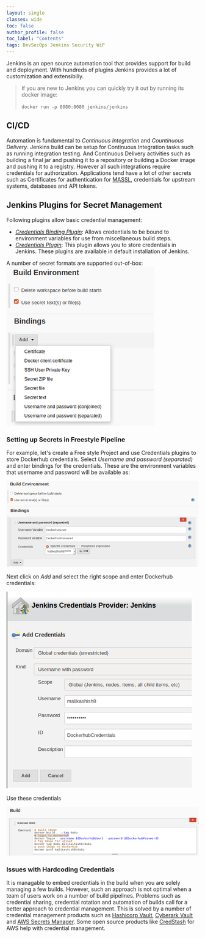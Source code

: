 ```yaml
---
layout: single
classes: wide
toc: false
author_profile: false
toc_label: "Contents"      
tags: DevSecOps Jenkins Security WiP
---
```


Jenkins is an open source automation tool that provides support for build and deployment. With hundreds of plugins Jenkins provides a lot of customization and extensibiliy.

> If you are new to Jenkins you can quickly try it out by running its docker image:
>
> `docker run -p 8080:8080 jenkins/jenkins`

## CI/CD

Automation is fundamental to *Continuous Integration* and *Countinuous Delivery*. Jenkins build can be setup for Continuous Integration tasks such as running integration testing. And Continuous Delivery activities such as building a final jar and pushing it to a repository or building a Docker image and pushing it to a registry. However all such integrations require credentials for authorization. Applications tend have a lot of other secrets such as Certificates for authentication for [MASSL](https://en.wikipedia.org/wiki/Mutual_authentication), credentials for upstream systems, databases and API tokens.

## Jenkins Plugins for Secret Management

Following plugins allow basic credential management:
* *[Credentials Binding Plugin](https://wiki.jenkins.io/display/JENKINS/Credentials+Binding+Plugin)*: Allows credentials to be bound to environment variables for use from miscellaneous build steps.
* *[Credentials Plugin](https://wiki.jenkins.io/display/JENKINS/Credentials+Plugin)*: This plugin allows you to store credentials in Jenkins.
These plugins are available in default installation of Jenkins.

A number of secret formats are supported out-of-box:    
![](/assets/images/storing-secrets-in-jenkins/default_plugin.png "Default plugin secret options")    

### Setting up Secrets in Freestyle Pipeline

For example, let's create a Free style Project and use Credentials plugins to store Dockerhub credentials. Select _Username and password (separated)_ and enter bindings for the credentials. These are the environment variables that username and password will be available as:

![](/assets/images/storing-secrets-in-jenkins/bindings.png "Enter bindings")

Next click on *Add* and select the right scope and enter Dockerhub credentials:

![](/assets/images/storing-secrets-in-jenkins/dockerhub_credentials.png "Enter Dockerhub credentials")

Use these credentials

![](/assets/images/storing-secrets-in-jenkins/use_secrets.png "use credentials")

### Issues with Hardcoding Credentials

It is managable to embed credentials in the build when you are solely managing a few builds. However, such an approach is not optimal when a team of users work on a number of build pipelines. Problems such as credential sharing, credential rotation and automation of builds call for a better approach to credential management. This is solved by a number of credential management products such as [Hashicorp Vault](https://www.vaultproject.io/), [Cyberark Vault](https://www.cyberark.com/products/privileged-account-security-solution/enterprise-password-vault/) and [AWS Secrets Manager](https://docs.aws.amazon.com/secretsmanager/). Some open source products like [CredStash](https://github.com/fugue/credstash) for AWS help with credential management.
